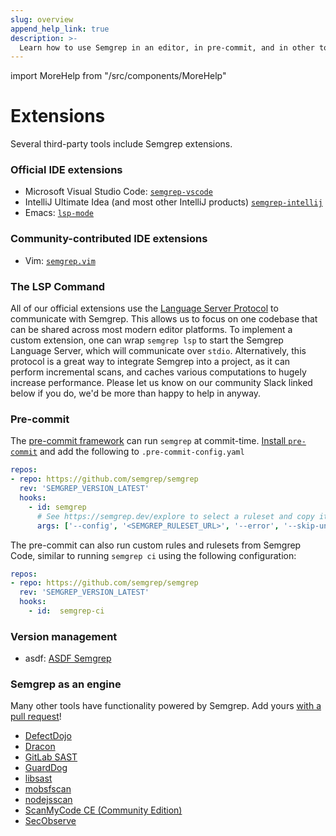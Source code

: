 ```yaml
---
slug: overview
append_help_link: true
description: >-
  Learn how to use Semgrep in an editor, in pre-commit, and in other tools.
---
```


import MoreHelp from "/src/components/MoreHelp"

# Extensions

Several third-party tools include Semgrep extensions.

### Official IDE extensions

- Microsoft Visual Studio Code: [`semgrep-vscode`](https://marketplace.visualstudio.com/items?itemName=semgrep.semgrep)
- IntelliJ Ultimate Idea (and most other IntelliJ products) [`semgrep-intellij`](https://plugins.jetbrains.com/plugin/22622-semgrep)
- Emacs: [`lsp-mode`](https://github.com/emacs-lsp/lsp-mode)

### Community-contributed IDE extensions

- Vim: [`semgrep.vim`](https://github.com/semgrep/semgrep.vim)

### The LSP Command

All of our official extensions use the [Language Server Protocol](https://microsoft.github.io/language-server-protocol/) to communicate
with Semgrep. This allows us to focus on one codebase that can be shared across most modern editor platforms. To implement a custom extension,
one can wrap `semgrep lsp` to start the Semgrep Language Server, which will communicate over `stdio`. Alternatively, this protocol is a 
great way to integrate Semgrep into a project, as it can perform incremental scans, and caches various computations to hugely increase performance. 
Please let us know on our community Slack linked below if you do, we'd be more than happy to help in anyway.

### Pre-commit

The [pre-commit framework](https://pre-commit.com/) can run `semgrep` at commit-time. [Install `pre-commit`](https://pre-commit.com/#install) and add the following to `.pre-commit-config.yaml`

```yaml
repos:
- repo: https://github.com/semgrep/semgrep
  rev: 'SEMGREP_VERSION_LATEST'
  hooks:
    - id: semgrep
      # See https://semgrep.dev/explore to select a ruleset and copy its URL
      args: ['--config', '<SEMGREP_RULESET_URL>', '--error', '--skip-unknown-extensions']
```

The pre-commit can also run custom rules and rulesets from Semgrep Code, similar to running `semgrep ci` using the following configuration:

```yaml
repos:
- repo: https://github.com/semgrep/semgrep
  rev: 'SEMGREP_VERSION_LATEST'
  hooks:
    - id:  semgrep-ci
```

### Version management

- asdf: [ASDF Semgrep](https://github.com/brentjanderson/asdf-semgrep)

### Semgrep as an engine

Many other tools have functionality powered by Semgrep.
Add yours [with a pull request](https://github.com/semgrep/semgrep-docs)!

- [DefectDojo](https://github.com/DefectDojo/django-DefectDojo/pull/2781)
- [Dracon](https://github.com/thought-machine/dracon)
- [GitLab SAST](https://docs.gitlab.com/ee/user/application_security/sast/#multi-project-support)
- [GuardDog](https://github.com/datadog/guarddog)
- [libsast](https://github.com/ajinabraham/libsast)
- [mobsfscan](https://github.com/MobSF/mobsfscan)
- [nodejsscan](https://github.com/ajinabraham/nodejsscan)
- [ScanMyCode CE (Community Edition)](https://github.com/marcinguy/scanmycode-ce) 
- [SecObserve](https://github.com/MaibornWolff/SecObserve)

<MoreHelp />
